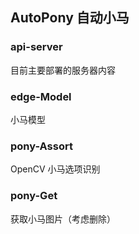 ## AutoPony 自动小马

### api-server
目前主要部署的服务器内容


### edge-Model
小马模型

### pony-Assort
OpenCV
小马选项识别

### pony-Get

获取小马图片（考虑删除）

